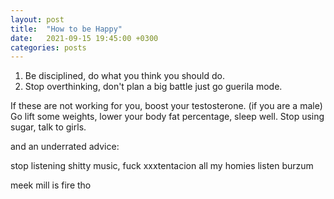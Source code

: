 ```yaml
---
layout: post
title:  "How to be Happy"
date:   2021-09-15 19:45:00 +0300
categories: posts
---
```


1. Be disciplined, do what you think you should do.
2. Stop overthinking, don't plan a big battle just go guerila mode.


If these are not working for you, boost your testosterone. (if you are a male)
Go lift some weights, lower your body fat percentage, sleep well.
Stop using sugar, talk to girls.


and an underrated advice:


stop listening shitty music, fuck xxxtentacion all my homies listen burzum


meek mill is fire tho
